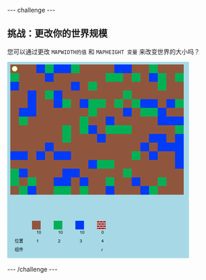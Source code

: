 --- challenge ---

## 挑战：更改你的世界规模

您可以通过更改 `MAPWIDTH的值` 和 `MAPHEIGHT 变量` 来改变世界的大小吗？

![截图](images/craft-mapsize.png)

--- /challenge ---